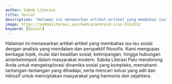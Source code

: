 ```yaml
---
author: Sabda Literasi
title: Sosial
description: "Halaman ini menawarkan artikel-artikel yang membahas isu-isu sosial dengan analisis yang mendalam dan perspektif filosofis."
image: https://sabdaliterasi.xyz/media/android-icon-512x512
keyword: [Sosial]
---
```


<noscript>
  <p>Halaman ini menawarkan artikel-artikel yang membahas isu-isu sosial dengan analisis yang mendalam dan perspektif filosofis. Kami mengupas berbagai topik, mulai dari keadilan sosial, ketimpangan, hingga hubungan antarkelompok dalam masyarakat modern. Sabda Literasi Palu mendorong Anda untuk mengeksplorasi dinamika sosial yang kompleks, memahami tantangan-tantangan yang dihadapi, serta mencari solusi yang adil dan inklusif untuk menciptakan masyarakat yang harmonis dan sejahtera.</p>
</noscript>